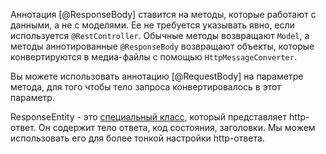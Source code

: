 Аннотация [@ResponseBody] ставится на методы, которые работают с данными, а не с моделями. Ее не требуется указывать явно, если используется `@RestController`.
Обычные методы возвращают `Model`, а методы аннотированные `@ResponseBody` возвращают объекты, которые конвертируются в медиа-файлы с помощью `HttpMessageConverter`.

Вы можете использовать аннотацию [@RequestBody] на параметре метода, для того чтобы тело запроса конвертировалось в этот параметр.

ResponseEntity - это [специальный класс](https://docs.spring.io/spring/docs/current/javadoc-api/org/springframework/http/ResponseEntity.html), который представляет http-ответ. Он содержит тело ответа, код состояния, заголовки. Мы можем использовать его для более тонкой настройки http-ответа.